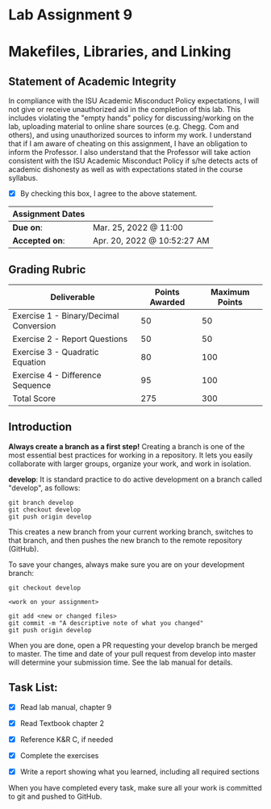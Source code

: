 # Lab Assignment 9
# Makefiles, Libraries, and Linking

## Statement of Academic Integrity

In compliance with the ISU Academic Misconduct Policy expectations, I will not give or receive unauthorized aid in the completion of this lab.  This includes violating the "empty hands" policy for discussing/working on the lab, uploading material to online share sources (e.g. Chegg. Com and others), and using unauthorized sources to inform my work. I understand that if I am aware of cheating on this assignment, I have an obligation to inform the Professor. I also understand that the Professor will take action consistent with the ISU Academic Misconduct Policy if s/he detects acts of academic dishonesty as well as with expectations stated in the course syllabus.

- [x] By checking this box, I agree to the above statement.

| Assignment Dates | |
| --- | --- |
|**Due on**: | Mar. 25, 2022 @ 11:00 |
|**Accepted on**: | Apr. 20, 2022 @ 10:52:27 AM |


## Grading Rubric

|Deliverable | Points Awarded | Maximum Points |
|---|---|---|
| Exercise 1 - Binary/Decimal Conversion | 50 | 50 |
| Exercise 2 - Report Questions | 50 | 50 |
| Exercise 3 - Quadratic Equation | 80 | 100 |
| Exercise 4 - Difference Sequence | 95 | 100 |
| Total Score | 275 | 300 |
## Introduction

**Always create a branch as a first step!** Creating a branch is one of the most essential best practices for working in a repository. It lets you easily collaborate with larger groups, organize your work, and work in isolation.

**develop**: It is standard practice to do active development on a branch called "develop", as follows:

    git branch develop
    git checkout develop
    git push origin develop

This creates a new branch from your current working branch, switches to that branch, and then pushes the new branch to the remote repository (GitHub).

To save your changes, always make sure you are on your development branch:

    git checkout develop

    <work on your assignment>

    git add <new or changed files>
    git commit -m "A descriptive note of what you changed"
    git push origin develop

When you are done, open a PR requesting your develop branch be merged to master.
The time and date of your pull request from develop into master will determine your submission time. See the lab manual for details.


## Task List:
- [x] Read lab manual, chapter 9
- [x] Read Textbook chapter 2
- [x] Reference K&R C, if needed
- [x] Complete the exercises
- [x] Write a report showing what you learned, including all required sections


When you have completed every task, make sure all your work is committed to git and pushed to GitHub.
